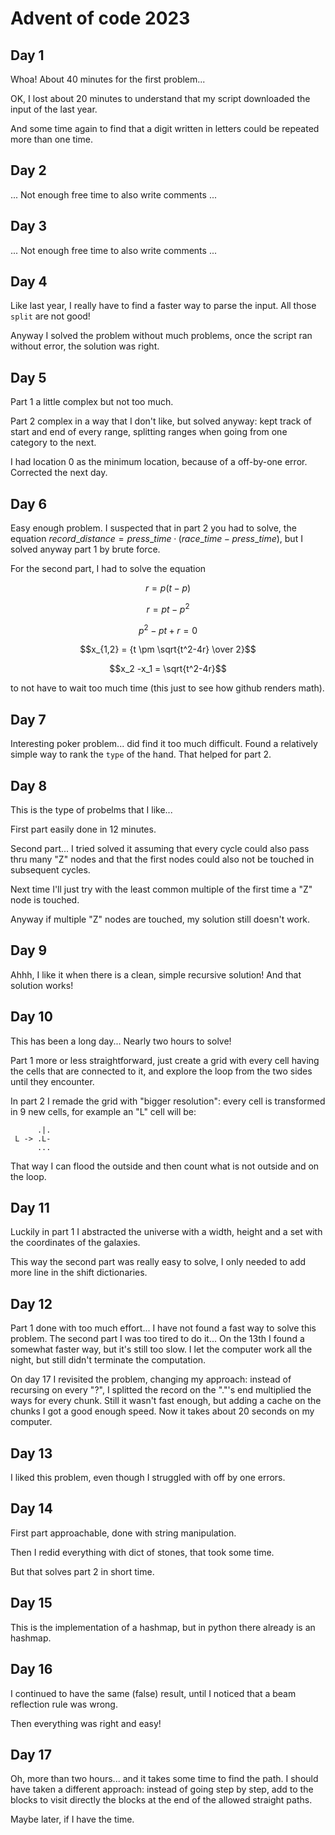 # Advent of code 2023


## Day 1

Whoa! About 40 minutes for the first problem...

OK, I lost about 20 minutes to understand that my script downloaded the
input of the last year.

And some time again to find that a digit written in letters could be
repeated more than one time.


## Day 2

... Not enough free time to also write comments ...


## Day 3

... Not enough free time to also write comments ...


## Day 4

Like last year, I really have to find a faster way to parse the input.
All those `split` are not good!

Anyway I solved the problem without much problems, once the script
ran without error, the solution was right.


## Day 5

Part 1 a little complex but not too much.

Part 2 complex in a way that I don't like, but solved anyway:
kept track of start and end of every range, splitting ranges
when going from one category to the next.

I had location 0 as the minimum location, because of a off-by-one
error. Corrected the next day.


## Day 6

Easy enough problem. I suspected that in part 2 you had to solve,
the equation $record\_distance = press\_time · (race\_time - press\_time)$,
but I solved anyway part 1 by brute force.

For the second part, I had to solve the equation

$$r = p (t-p)$$

$$r = pt - p^2$$

$$p^2-pt+r=0$$

$$x_{1,2} = {t \pm \sqrt{t^2-4r} \over 2}$$

$$x_2 -x_1 = \sqrt{t^2-4r}$$

to not have to wait too much time (this just to see how
github renders math).


## Day 7

Interesting poker problem... did find it too much difficult.
Found a relatively simple way to rank the `type` of the hand.
That helped for part 2.


## Day 8

This is the type of probelms that I like...

First part easily done in 12 minutes.

Second part... I tried solved it assuming that every cycle could
also pass thru many "Z" nodes and that the first nodes
could also not be touched in subsequent cycles.

Next time I'll just try with the least common multiple
of the first time a "Z" node is touched.

Anyway if multiple "Z" nodes are touched, my solution
still doesn't work.


## Day 9

Ahhh, I like it when there is a clean, simple recursive
solution! And that solution works!


## Day 10

This has been a long day...
Nearly two hours to solve!

Part 1 more or less straightforward, just create a grid with every cell
having the cells that are connected to it, and explore the loop from the
two sides until they encounter.

In part 2 I remade the grid with "bigger resolution": every cell is transformed
in 9 new cells, for example an "L" cell will be:

```
      .|.
 L -> .L-
      ...
```

That way I can flood the outside and then count what is not outside and
on the loop.


## Day 11

Luckily in part 1 I abstracted the universe with a width, height and
a set with the coordinates of the galaxies.

This way the second part was really easy to solve, I only needed
to add more line in the shift dictionaries.


## Day 12

Part 1 done with too much effort... I have not found a fast way
to solve this problem.
The second part I was too tired to do it...
On the 13th I found a somewhat faster way, but it's
still too slow. I let the computer work all the night,
but still didn't terminate the computation.

On day 17 I revisited the problem, changing my approach:
instead of recursing on every "?", I splitted the record on the
"."'s end multiplied the ways for every chunk.
Still it wasn't fast enough, but adding a cache on the
chunks I got a good enough speed. Now it takes about 20 seconds
on my computer.



## Day 13

I liked this problem, even though I struggled with off by one
errors.


## Day 14

First part approachable, done with string manipulation.

Then I redid everything with dict of stones, that took some time.

But that solves part 2 in short time.


## Day 15

This is the implementation of a hashmap, but in python there
already is an hashmap.


## Day 16

I continued to have the same (false) result, until I noticed that a 
beam reflection rule was wrong.

Then everything was right and easy!


## Day 17

Oh, more than two hours... and it takes some time to find the
path.
I should have taken a different approach:
instead of going step by step, add to the blocks to
visit directly the blocks at the end of the
allowed straight paths.

Maybe later, if I have the time.

